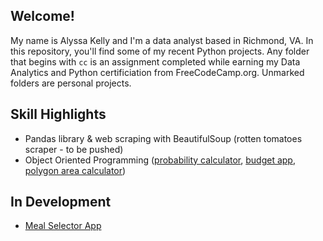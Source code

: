 ## Welcome!
My name is Alyssa Kelly and I'm a data analyst based in Richmond, VA. In this repository, you'll find some of my recent Python projects. Any folder that begins with `cc` is an assignment completed while earning my Data Analytics and Python certificiation from FreeCodeCamp.org. Unmarked folders are personal projects.

## Skill Highlights
* Pandas library & web scraping with BeautifulSoup (rotten tomatoes scraper - to be pushed)
* Object Oriented Programming ([probability calculator](https://github.com/alyssakellydata/portfolio/tree/main/cc_probability_calculator), [budget app](https://github.com/alyssakellydata/portfolio/tree/main/cc_budget_app), [polygon area calculator](https://github.com/alyssakellydata/portfolio/tree/main/cc_polygon_area_calculator))


## In Development
* [Meal Selector App](https://github.com/alyssakellydata/portfolio/tree/main/meal_selector)
